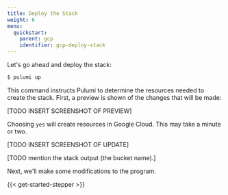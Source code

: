 ```yaml
---
title: Deploy the Stack
weight: 6
menu:
  quickstart:
    parent: gcp
    identifier: gcp-deploy-stack
---
```


Let's go ahead and deploy the stack:

```bash
$ pulumi up
```

This command instructs Pulumi to determine the resources needed to create the stack. First, a preview is shown of the changes that will be made:

[TODO INSERT SCREENSHOT OF PREVIEW]

Choosing `yes` will create resources in Google Cloud. This may take a minute or two.

[TODO INSERT SCREENSHOT OF UPDATE]

[TODO mention the stack output (the bucket name).]

Next, we'll make some modifications to the program.

{{< get-started-stepper >}}
